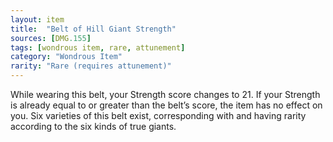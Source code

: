 ```yaml
---
layout: item
title:  "Belt of Hill Giant Strength"
sources: [DMG.155]
tags: [wondrous item, rare, attunement]
category: "Wondrous Item"
rarity: "Rare (requires attunement)"
---
```


While wearing this belt, your Strength score changes to 21. If your Strength is already equal to or greater than the belt’s score, the item has no effect on you. Six varieties of this belt exist, corresponding with and having rarity according to the six kinds of true giants.